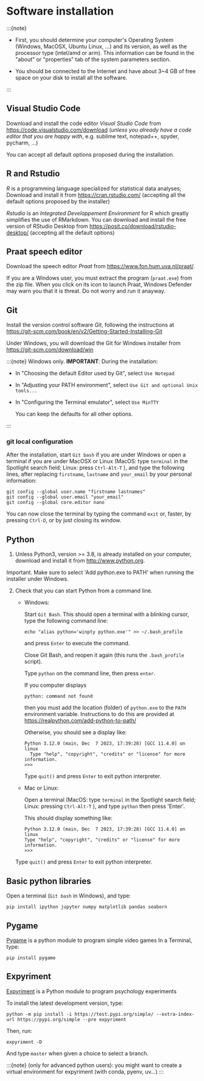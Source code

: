 # Software installation

:::{note}
* First, you should determine your computer's Operating System (Windows, MacOSX, Ubuntu Linux, ...) and its version, as well as the processor type (intel/amd or arm). This information can be found in the "about" or "properties" tab of the system parameters section. 

* You should be connected to the Internet and have about 3~4 GB of free space on your disk to install all the software.

:::


## Visual Studio Code

Download and install the code editor *Visual Studio Code* from <https://code.visualstudio.com/download> (*unless you already have a code editor that you are happy with*, e.g. sublime text, notepad++, spyder, pycharm, ...)

You can accept all default options proposed during the installation.

## R and Rstudio


*R* is a programming language specialized for statistical data analyses; Download and install it from <https://cran.rstudio.com/> (accepting all the default options proposed by the installer)

*Rstudio* is an *Integrated Developpement Environment* for R which greatly
simplifies the use of RMarkdown. You can download and install the
free version of RStudio Desktop from <https://posit.co/download/rstudio-desktop/>  (accepting all the default options)


## Praat speech editor

Download the speech editor *Praat* from <https://www.fon.hum.uva.nl/praat/>. 

If you are a Windows user, you must extract the program (`praat.exe`) from the zip file. When you click on its icon to launch Praat, Windows Defender may warn you that it is threat. Do not worry and run it anayway. 


## Git

Install the version control software *Git*, following the instructions at 
<https://git-scm.com/book/en/v2/Getting-Started-Installing-Git>

Under Windows, you will download the Git for Windows installer from <https://git-scm.com/download/win>

:::{note} Windows only.
   **IMPORTANT**: During the installation:
   
   - In "Choosing the default Editor used by Git", select `Use Notepad`
   - In "Adjusting your PATH environment", select `Use Git and optional Unix tools...`
   - In "Configuring the Terminal emulator", select `Use MinTTY`   
 
     You can keep the defaults for all other options.

:::

### git local configuration

After the installation, start `Git bash` if you are under Windows or open a terminal if you are under MacOSX or Linux (MacOS: type `terminal` in the Spotlight search field; Linux: press `Ctrl-Alt-T` ), and type the following lines, after replacing `firstname`, `lastname` and `your_email` by your personal information:



    git config --global user.name "firstname lastnames" 
    git config --global user.email "your_email" 
    git config --global core.editor nano




You can now close the terminal by typing the command `exit` or, faster, by pressing `Ctrl-D`, or by just closing its window.


## Python

1. Unless Python3, version >= 3.8, is already installed on your computer, download and install it from <http://www.python.org>. 

Important. Make sure to select 'Add python.exe to PATH' when running the installer under Windows.

2. Check that you can start Python from a command line.

    * Windows:
	
	    Start `Git Bash`. This should open a terminal with a blinking cursor, type the following command line: 
	   
	   ```
	   echo "alias python='winpty python.exe'" >> ~/.bash_profile
	   ```
	   
	   and press `Enter` to execute the command.
	   
	   Close Git Bash, and reopen it again (this runs the `.bash_profile` script).

	
	   Type `python` on the command line, then press `enter`.

       If you computer displays
      ```
      python: command not found
	  ```
	  
       then you must add the location (folder) of `python.exe` to the `PATH` environment variable. Instructions to do this are provided at <https://realpython.com/add-python-to-path/>
  

       Otherwise, you should see a display like:

      ```
      Python 3.12.0 (main, Dec  7 2023, 17:39:28) [GCC 11.4.0] on linux
        Type "help", "copyright", "credits" or "license" for more information.
      >>> 
      ```

      Type `quit()` and press `Enter` to exit python interpreter.



   * Mac or Linux:

      Open a terminal (MacOS: type `terminal` in the Spotlight search field; Linux: pressing `Ctrl-Alt-T` ), and type `python` then press 'Enter'.

      This should display something like:

      ```
      Python 3.12.0 (main, Dec  7 2023, 17:39:28) [GCC 11.4.0] on linux
      Type "help", "copyright", "credits" or "license" for more information.
      >>> 
      ```

    Type `quit()` and press `Enter` to exit python interpreter.



## Basic python libraries


Open a terminal (`Git bash` in Windows), and type:

```
pip install ipython jupyter numpy matplotlib pandas seaborn
```

## Pygame

[Pygame](http://www.pygame.org) is a python module to program simple video games 
In a Terminal, type:
```
pip install pygame
```


## Expyriment

[Expyriment](http://www.experiment.org) is a Python module to program psychology experiments


To install the latest development version, type:

```
python -m pip install -i https://test.pypi.org/simple/ --extra-index-url https://pypi.org/simple --pre expyriment
```

Then,  run:

```
expyriment -D
```

And type `master` when given a choice to select a branch. 

:::{note} (only for advanced python users): you might want to create a virtual environment for expyriment (with conda, pyenv, uv...)
:::
